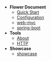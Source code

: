 - **Flower Document**
    - [Quick Start](en-us/quick-start.md)
    - [Configuration](en-us/configuration.md)
    - [web-mvc](en-us/web-mvc.md)
    - [spring-boot](en-us/spring-boot.md)
- **Tools**
    - [About](en-us/tools/README.md)
    - [HTTP](en-us/tools/http.md)
- **Showcase** 
    - [showcase](en-us/showcase.md)  
    
